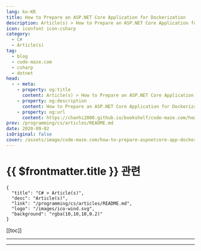```yaml
---
lang: ko-KR
title: How to Prepare an ASP.NET Core Application for Dockerization
description: Article(s) > How to Prepare an ASP.NET Core Application for Dockerization
icon: iconfont icon-csharp
category: 
  - C#
  - Article(s)
tag: 
  - blog
  - code-maze.com
  - csharp
  - dotnet
head:  
  - - meta:
    - property: og:title
      content: Article(s) > How to Prepare an ASP.NET Core Application for Dockerization
    - property: og:description
      content: How to Prepare an ASP.NET Core Application for Dockerization
    - property: og:url
      content: https://chanhi2000.github.io/bookshelf/code-maze.com/how-to-prepare-aspnetcore-app-dockerization.html
prev: /programming/cs/articles/README.md
date: 2020-09-02
isOriginal: false
cover: /assets/image/code-maze.com/how-to-prepare-aspnetcore-app-dockerization/banner.png
---
```


# {{ $frontmatter.title }} 관련

```component VPCard
{
  "title": "C# > Article(s)",
  "desc": "Article(s)",
  "link": "/programming/cs/articles/README.md",
  "logo": "/images/ico-wind.svg",
  "background": "rgba(10,10,10,0.2)"
}
```

[[toc]]

---

<SiteInfo
  name="How to Prepare an ASP.NET Core Application for Dockerization"
  desc="In this part of the series, we are preparing our ASP.NET Core application for the process of dockerization that we will perform later in the series."
  url="https://code-maze.com/how-to-prepare-aspnetcore-app-dockerization/"
  logo="/assets/image/code-maze.com/favicon.png"
  preview="/assets/image/code-maze.com/how-to-prepare-aspnetcore-app-dockerization/banner.png"/>

<!-- TODO: 작성 -->

---

<TagLinks />